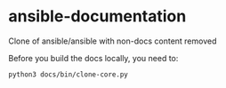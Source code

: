 # ansible-documentation
Clone of ansible/ansible with non-docs content removed

Before you build the docs locally, you need to:

```text
python3 docs/bin/clone-core.py
```

